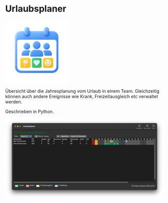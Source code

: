 # Urlaubsplaner

![Urlaubsplaner](icons/ico.png)

Übersicht über die Jahresplanung vom Urlaub in einem Team. Gleichzeitig können auch andere Ereignisse wie Krank, Freizeitausgleich etc verwaltet werden.

Geschrieben in Python.

![](./icons/urlaubsplaner.png)
